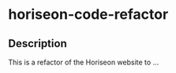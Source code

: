 # horiseon-code-refactor

## Description

This is a refactor of the Horiseon website to ...
<!-- viewport was missing>
<!-- dry code removed>


## Screenshot

## Link 